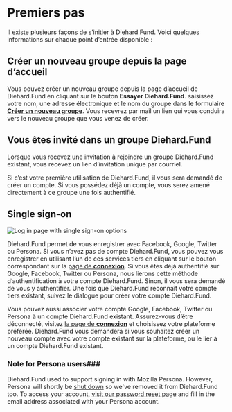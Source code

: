 # Premiers pas

Il existe plusieurs façons de s‎‎’initier à Diehard.Fund. Voici quelques informations sur chaque point d‎‎’entrée disponible&nbsp;:

## Créer un nouveau groupe depuis la page d‎‎’accueil

Vous pouvez créer un nouveau groupe depuis la page d‎‎’accueil de Diehard.Fund en cliquant sur le bouton **Essayer Diehard.Fund**. saisissez votre nom, une adresse électronique et le nom du groupe dans le formulaire [**Créer un nouveau groupe**](https://www.loomio.org/start_group). Vous recevrez par mail un lien qui vous conduira vers le nouveau groupe que vous venez de créer.

## Vous êtes invité dans un groupe Diehard.Fund

Lorsque vous recevez une invitation à rejoindre un groupe Diehard.Fund existant, vous recevez un lien d’invitation unique par courriel.

Si c’est votre première utilisation de Diehard.Fund, il vous sera demandé de créer un compte. Si vous possédez déjà un compte, vous serez amené directement à ce groupe une fois authentifié.

## Single sign-on

<img class="screenshot" alt="Log in page with single sign-on options" src="log_in_page.png" />

Diehard.Fund permet de vous enregistrer avec Facebook, Google, Twitter ou Persona. Si vous n’avez pas de compte Diehard.Fund, vous pouvez vous enregistrer en utilisant l’un de ces services tiers en cliquant sur le bouton correspondant sur la [page de **connexion**](http://loomio.org/sign_in). Si vous êtes déjà authentifié sur Google, Facebook, Twitter ou Persona, nous lierons cette méthode d’authentification à votre compte Diehard.Fund. Sinon, il vous sera demandé de vous y authentifier. Une fois que Diehard.Fund reconnaît votre compte tiers existant, suivez le dialogue pour créer votre compte Diehard.Fund.

Vous pouvez aussi associer votre compte Google, Facebook, Twitter ou Persona à un compte Diehard.Fund existant. Assurez-vous d’être déconnecté, visitez [la page de **connexion**](https://www.loomio.org/users/sign_in) et choisissez votre plateforme préférée. Diehard.Fund vous demandera si vous souhaitez créer un nouveau compte avec votre compte existant sur la plateforme, ou le lier à un compte Diehard.Fund existant.

### Note for Persona users###

Diehard.Fund used to support signing in with Mozilla Persona. However, Persona will shortly be [shut down](http://www.pcworld.com/article/3021736/internet/mozilla-persona-login-system-to-shut-down-end-november.html "Article about the end of Mozilla Persona - Opens in new tab") so we've removed it from Diehard.Fund too. To access your account, [visit our password reset page](https://www.loomio.org/users/password/new "Opens in new tab") and fill in the email address associated with your Persona account.

